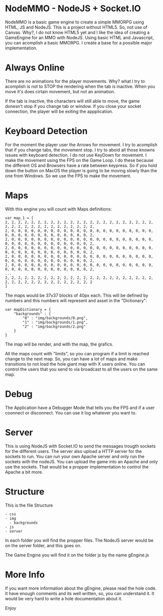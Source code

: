 NodeMMO - NodeJS + Socket.IO
=======

NodeMMO is a basic game engine to create a simple MMORPG using HTML, JS and NodeJS. This is a project without HTML5. So, not use of Canvas. Why?, I do not know HTML5 yet and I like the idea of creating a GameEngine for an MMO with NodeJS. Using basic HTML and Javascript, you can acomplish a basic MMORPG. I create a base for a possible major implementation.

<h1>Always Online</h1>
There are no animations for the player movements. Why? what I try to acomplish is not to STOP the rendering when the tab is inactive. When you move it's does cirtain movement, but not an animation.

If the tab is inactive, the characters will still able to move, the game donesn't stop if you change tab or window. If you close your socket connection, the player will be exiting the appplication.

<h1>Keyboard Detection</h1>
For the moment the player user the Arrows for movement. I try to acomplish that if you change tabs, the movement stop. I try to aboid all those knowns issues with keyboard detection. I do not use KeyDown for movement. I make the movement using the FPS on the Game Loop. I do these because the different OS and Browsers have a rate between keypress. So if you hold down the button on MacOS the player is going to be moving slowly than the one from Windows. So we use the FPS to make the movement.

<h1>Maps</h1>
With this engine you will count with Maps definitions:

```
var map_1 = [
2, 2, 2, 2, 2, 2, 2, 2, 2, 2, 2, 2, 2, 2, 2, 2, 2, 2, 2, 2, 2, 2, 2, 2, 2, 2, 2, 2, 2, 2, 2, 2, 2, 2, 2, 2, 2,
2, 0, 0, 0, 0, 0, 0, 0, 0, 0, 0, 0, 0, 0, 0, 0, 0, 0, 0, 0, 0, 0, 0, 0, 0, 0, 0, 0, 0, 0, 0, 0, 0, 0, 0, 0, 2,
2, 0, 0, 0, 0, 0, 0, 0, 0, 0, 0, 0, 0, 0, 0, 0, 0, 0, 0, 0, 0, 0, 0, 0, 0, 0, 0, 0, 0, 0, 0, 0, 0, 0, 0, 0, 2,
2, 0, 0, 0, 0, 0, 0, 0, 0, 0, 0, 0, 0, 0, 0, 0, 0, 0, 0, 0, 0, 0, 0, 0, 0, 0, 0, 0, 0, 0, 0, 0, 0, 0, 0, 0, 2,
2, 0, 0, 0, 0, 0, 0, 0, 0, 0, 0, 0, 0, 0, 0, 0, 0, 0, 0, 0, 0, 0, 0, 0, 0, 0, 0, 0, 0, 0, 0, 0, 0, 0, 0, 0, 2,
2, 0, 0, 0, 0, 0, 0, 0, 0, 0, 0, 0, 0, 0, 0, 0, 0, 0, 0, 0, 0, 0, 0, 0, 0, 0, 0, 0, 0, 0, 0, 0, 0, 0, 0, 0, 2,
...
2, 2, 2, 2, 2, 2, 2, 2, 2, 2, 2, 2, 2, 2, 2, 2, 2, 2, 2, 2, 2, 2, 2, 2, 2, 2, 2, 2, 2, 2, 2, 2, 2, 2, 2, 2, 2
]
```

The maps would be 37x37 blocks of 40px each. This will be defined by numbers and this numbers will represent and asset in the "Dictionary":

```
var mapDictionary = {
	"backgrounds" : {
		"0" : "img/backgrounds/0.png",
		"1" : "img/backgrounds/1.png",
		"2" : "img/backgrounds/2.png"
	}
}
```

The map will be render, and with the map, the grafics.

All the maps count with "limits", so you can program if a limit is reached change to the next map. So, you can have a lot of maps and make transitions to not load the hole giant map with X users online. You can control the users that you send to via broadcast to all the users on the same map.

<h1>Debug</h1>
The Application have a Debugger Mode that tells you the FPS and if a user coonnect or disconnect. You can use it log whatever you want to.

<h1>Server</h1>
This is using NodeJS with Socket.IO to send the messages trougth sockets for the different users. The server also upload a HTTP server for the sockets to run. You can run your own Apache server and only run the sockets with the nodeJS. You can upload the game into an Apache and only use the sockets. That would be a propper implementation to control the Apache a bit more.

<h1>Structure</h1>
This is the file Structure

```
- css
- img
  - backgrounds
- js
- server
```

In each folder you will find the propper files. The NodeJS server would be on the server folder, and this goes on.

The Game Engine you will find it on the folder js by the name gEngine.js

<h1>More Info</h1>
If you want more information about the gEngine, please read the hole code. It have enough comments and its well written, so, you can understand it. It would be very hard to write a hole documentation about it.

Enjoy
